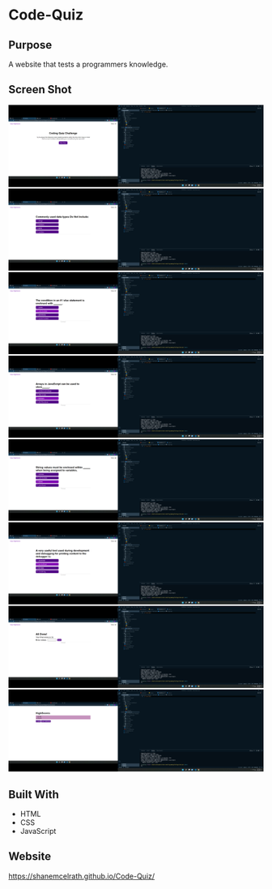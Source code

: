 # Code-Quiz

## Purpose
A website that tests a programmers knowledge.

## Screen Shot
![ScreenShot](./assets/images/Screenshot1.png?raw=true "StartQuizSection")
![ScreenShot](./assets/images/Screenshot2.png?raw=true "Question1")
![ScreenShot](./assets/images/Screenshot3.png?raw=true "Question2")
![ScreenShot](./assets/images/Screenshot4.png?raw=true "Question3")
![ScreenShot](./assets/images/Screenshot5.png?raw=true "Question4")
![ScreenShot](./assets/images/Screenshot6.png?raw=true "Question5")
![ScreenShot](./assets/images/Screenshot7.png?raw=true "AllDoneSection")
![ScreenShot](./assets/images/Screenshot8.png?raw=true "HighScoreSection")

## Built With
* HTML
* CSS
* JavaScript

## Website
https://shanemcelrath.github.io/Code-Quiz/
